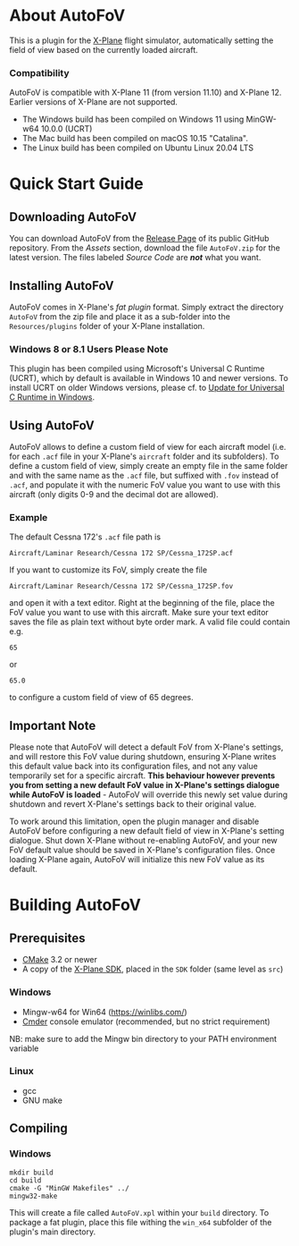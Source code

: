 # About AutoFoV
This is a plugin for the [X-Plane](https://www.x-plane.com/) flight simulator,
automatically setting the field of view based on the currently loaded aircraft.

### Compatibility
AutoFoV is compatible with X-Plane 11 (from version 11.10) and X-Plane 12.
Earlier versions of X-Plane are not supported.

* The Windows build has been compiled on Windows 11 using MinGW-w64 10.0.0 (UCRT)
* The Mac build has been compiled on macOS 10.15 "Catalina".
* The Linux build has been compiled on Ubuntu Linux 20.04 LTS

# Quick Start Guide

## Downloading AutoFoV
You can download AutoFoV from the [Release Page](https://github.com/daemotron/autofov/releases)
of its public GitHub repository. From the *Assets* section, download the file
`AutoFoV.zip` for the latest version. The files labeled *Source Code* are
***not*** what you want.

## Installing AutoFoV
AutoFoV comes in X-Plane's *fat plugin* format. Simply extract the directory
`AutoFoV` from the zip file and place it as a sub-folder into the `Resources/plugins`
folder of your X-Plane installation.

### Windows 8 or 8.1 Users Please Note
This plugin has been compiled using Microsoft's Universal C Runtime (UCRT), which by
default is available in Windows 10 and newer versions. To install UCRT on older Windows
versions, please cf. to [Update for Universal C Runtime in Windows](https://support.microsoft.com/en-us/topic/update-for-universal-c-runtime-in-windows-c0514201-7fe6-95a3-b0a5-287930f3560c).

## Using AutoFoV
AutoFoV allows to define a custom field of view for each aircraft model (i.e. for each
`.acf` file in your X-Plane's `aircraft` folder and its subfolders). To define a custom
field of view, simply create an empty file in the same folder and with the same name as
the `.acf` file, but suffixed with `.fov` instead of `.acf`, and populate it with the
numeric FoV value you want to use with this aircraft (only digits 0-9 and the decimal
dot are allowed).

### Example
The default Cessna 172's `.acf` file path is

```
Aircraft/Laminar Research/Cessna 172 SP/Cessna_172SP.acf
```

If you want to customize its FoV, simply create the file

```
Aircraft/Laminar Research/Cessna 172 SP/Cessna_172SP.fov
```

and open it with a text editor. Right at the beginning of the file, place the FoV value
you want to use with this aircraft. Make sure your text editor saves the file as plain
text without byte order mark. A valid file could contain e.g.

```
65
```

or

```
65.0
```

to configure a custom field of view of 65 degrees.

## Important Note
Please note that AutoFoV will detect a default FoV from X-Plane's settings, and
will restore this FoV value during shutdown, ensuring X-Plane writes this default
value back into its configuration files, and not any value temporarily set for
a specific aircraft. **This behaviour however prevents you from setting a new default
FoV value in X-Plane's settings dialogue while AutoFoV is loaded** - AutoFoV will
override this newly set value during shutdown and revert X-Plane's settings back
to their original value.

To work around this limitation, open the plugin manager and disable AutoFoV before
configuring a new default field of view in X-Plane's setting dialogue. Shut down
X-Plane without re-enabling AutoFoV, and your new FoV default value should be
saved in X-Plane's configuration files. Once loading X-Plane again, AutoFoV will
initialize this new FoV value as its default.

# Building AutoFoV

## Prerequisites
* [CMake](https://cmake.org/) 3.2 or newer
* A copy of the [X-Plane SDK](https://developer.x-plane.com/sdk/plugin-sdk-downloads/), placed in the `SDK` folder (same level as `src`)

### Windows
* Mingw-w64 for Win64 (https://winlibs.com/)
* [Cmder](https://cmder.app/) console emulator (recommended, but no strict requirement)

NB: make sure to add the Mingw bin directory to your PATH environment variable

### Linux
* gcc
* GNU make

## Compiling

### Windows
```
mkdir build
cd build
cmake -G "MinGW Makefiles" ../
mingw32-make
```

This will create a file called `AutoFoV.xpl` within your `build` directory.
To package a fat plugin, place this file withing the `win_x64` subfolder of the
plugin's main directory.
